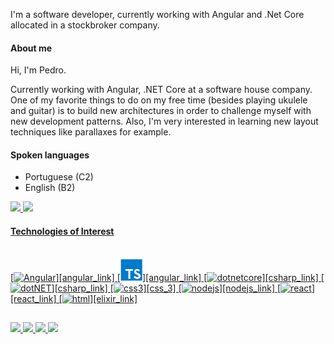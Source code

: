 <!--
**pedroMF1996/pedroMF1996** is a ✨ _special_ ✨ repository because its `README.md` (this file) appears on your GitHub profile.

Here are some ideas to get you started:

- 🔭 I’m currently working on ...
- 🌱 I’m currently learning ...
- 👯 I’m looking to collaborate on ...
- 🤔 I’m looking for help with ...
- 💬 Ask me about ...
- 📫 How to reach me: ...
- 😄 Pronouns: ...
- ⚡ Fun fact: ...
-->

<p class="nome"></p>
I'm a software developer, currently working with Angular and .Net Core allocated in a stockbroker company.

#### About me
Hi, I'm Pedro.

Currently working with Angular, .NET Core at a software house company. One of my favorite things to do on my free time (besides playing ukulele and guitar) is to build new architectures in order to challenge myself with new development patterns. Also, I'm very interested in learning new layout techniques like parallaxes for example.


#### Spoken languages

- Portuguese (C2)
- English (B2)

 <div>
  <a href="https://github.com/pedroMF1996">
  <img height="180em" src="https://github-readme-stats.vercel.app/api?username=pedroMF1996&show_icons=true&theme=dracula&include_all_commits=true&count_private=true"/>
  <img height="180em" src="https://github-readme-stats.vercel.app/api/top-langs/?username=pedroMF1996&layout=compact&langs_count=7&theme=dracula"/>
</div>

#### Technologies of Interest
<div style="display: inline_block"><br>
    [<img src="https://user-images.githubusercontent.com/25344723/113509430-e438eb80-952b-11eb-9826-6c86e83473d8.png" height="35" alt="Angular" />][angular_link]
    [<img src="https://raw.githubusercontent.com/devicons/devicon/master/icons/typescript/typescript-plain.svg" height="35" alt="Typescript" />][angular_link]
    [<img src="https://cdn.jsdelivr.net/gh/devicons/devicon/icons/dotnetcore/dotnetcore-original.svg" height="35" alt="dotnetcore" />][csharp_link]
    [<img src="https://cdn.jsdelivr.net/gh/devicons/devicon/icons/dot-net/dot-net-original-wordmark.svg" height="35" alt="dotNET"/>][csharp_link]
    [<img src="https://cdn.jsdelivr.net/gh/devicons/devicon/icons/css3/css3-original-wordmark.svg" height="35" alt="css3"/>][css_3]
    [<img src="https://user-images.githubusercontent.com/25344723/113509706-7f7e9080-952d-11eb-8b35-6a5bfd4cb0e2.png" height="35" alt="nodejs" />][nodejs_link]
    [<img src="https://cdn.jsdelivr.net/gh/devicons/devicon/icons/react/react-original-wordmark.svg" height="35" alt="react"/>][react_link]
    [<img src="https://cdn.jsdelivr.net/gh/devicons/devicon/icons/html5/html5-original.svg" height="35" alt="html"/>][elixir_link]
</div>
  
  ##
 
<div> 
    <a href="https://instagram.com/pedroMF1996" target="_blank">
        <img src="https://img.shields.io/badge/-Instagram-%23E4405F?style=for-the-badge&logo=instagram&logoColor=white" target="_blank">
    </a>
    <a href = "mailto:pmfrp@hotmail.com">
        <img src="https://img.shields.io/badge/-Gmail-%23333?style=for-the-badge&logo=gmail&logoColor=white" target="_blank">
    </a>
    <a href="https://www.linkedin.com/in/pedro-martins-falleiros-ab518a187/" target="_blank">
        <img src="https://img.shields.io/badge/-LinkedIn-%230077B5?style=for-the-badge&logo=linkedin&logoColor=white" target="_blank">
    </a> 
    <a href="https://pedroMF1996.github.io/" target="_blank">
        <img src="https://img.shields.io/badge/-Github-%230077B5?style=for-the-badge&logo=github&logoColor=white" target="_blank">
    </a> 
</div>

[angular_link]: https://github.com/pedroMF1996?tab=repositories&q=&type=&language=typescript
[css_3]: https://github.com/pedroMF1996?tab=repositories&q=&type=&language=css
[nodejs_link]: https://github.com/pedroMF1996?tab=repositories&q=&type=&language=javascript
[csharp_link]: https://github.com/pedroMF1996?tab=repositories&q=&type=&language=c%23
[elixir_link]: https://github.com/pedroMF1996?tab=repositories&q=&type=&language=elixir

<script type="text/javascript">
(
  function(frase){
    var paragrafo = document.querySelector('.nome');
    var innerHTML = '';
    for(let i=0; i < frase.length; ++i){
      innerHTML += `<span style="--i:${i}">${frase[i]==' '?'&nbsp;':frase[i]}</span>`;
    }
    paragrafo.innerHTML = innerHTML;
  }
)("Hi, I'm Pedro.");
</script>
<style type="text/css">
    .texto{
        position:relative;
        color: #fff;
        font-size: 2.5rem;
    }

    .texto span{ 
        --delay: calc(var(--duration)*var(--i));
        filter:blur(1000px);
        display: inline-block;
        animation: var(--duration) opacityAnimation var(--delay) forwards;
    }

    .texto span::selection{
       color: #9B30F9;
    }
    @keyframes opacityAnimation{
        from{
            filter:opacity(0%);
        }
        to{
            filter:opacity(100%);
        }
    }
</style>